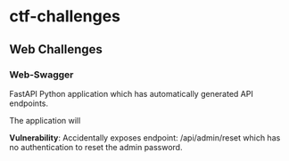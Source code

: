# ctf-challenges

## Web Challenges

### Web-Swagger

FastAPI Python application which has automatically generated API endpoints.

The application will 

**Vulnerability**: Accidentally exposes endpoint: /api/admin/reset which has no authentication to reset the admin password.

